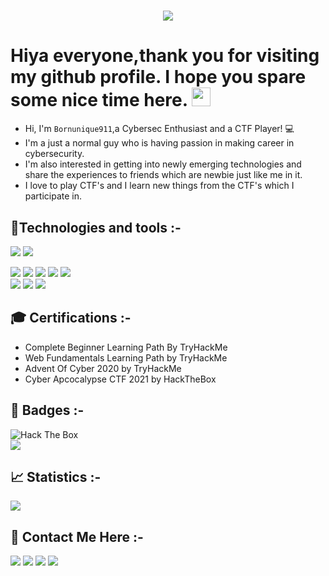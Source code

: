 <h1 align="center">
  <a href="https://git.io/typing-svg">
    <img src="https://readme-typing-svg.herokuapp.com?color=5FFF04&center=true&width=500&height=400&lines=H3110+H4x0r%24" style="display: inline ">
  </a>
</h1>

# Hiya everyone,thank you for visiting my github profile. I hope you spare some nice time here. <img src="https://raw.githubusercontent.com/aemmadi/aemmadi/master/wave.gif" width="30px">
* Hi, I'm `Bornunique911`,a Cybersec Enthusiast and a CTF Player! 💻 <br>
* I'm a just a normal guy who is having passion in making career in cybersecurity.<br>
* I'm also interested in getting into newly emerging technologies and share the experiences to friends which are newbie just like me in it.<br>
* I love to play CTF's and I learn new things from the CTF's which I participate in.

## 🤖Technologies and tools :-
<image src="https://img.shields.io/badge/Python-3776AB?style=for-the-badge&logo=python&logoColor=black"> <image src="https://img.shields.io/badge/bash-4D4D4D?style=for-the-badge&logo=windows%20terminal&logoColor=white">       


<image src="https://img.shields.io/badge/Windows-0078D6?style=for-the-badge&logo=windows&logoColor=white"> <image src="https://img.shields.io/badge/Linux-FCC624?style=for-the-badge&logo=linux&logoColor=black"> <image src="https://img.shields.io/badge/Ubuntu-E95420?style=for-the-badge&logo=ubuntu&logoColor=white"> <image src="https://img.shields.io/badge/Kali_Linux-557C94?style=for-the-badge&logo=kali-linux&logoColor=white">  <image src="https://img.shields.io/badge/Debian-A81D33?style=for-the-badge&logo=debian&logoColor=white">   
<image src="https://img.shields.io/badge/sublime_text-%23575757.svg?&style=for-the-badge&logo=sublime-text&logoColor=important">  <image src="https://img.shields.io/badge/VIM-%2311AB00.svg?&style=for-the-badge&logo=vim&logoColor=white"> <image src="https://img.shields.io/badge/Notion-000000?style=for-the-badge&logo=notion&logoColor=white">

  
## 🎓 Certifications :- 
- Complete Beginner Learning Path By TryHackMe
- Web Fundamentals Learning Path by TryHackMe  
- Advent Of Cyber 2020 by TryHackMe
- Cyber Apcocalypse CTF 2021 by HackTheBox

  
## 📛 Badges :-

<image src="https://www.hackthebox.eu/badge/image/526639" alt="Hack The Box" style="max-width: 480px"> <br>
<image src="https://github.com/Bornunique911/TryHackMe_badge_image/blob/main/Bornunique911.png">  
  
## 📈 Statistics :-
<image src="https://github-readme-stats.vercel.app/api?username=Bornunique911&show_icons=true&theme=tokyonight">

## 📱 Contact Me Here :-
<a href="mailto:raviraj.mehta911@gmail.com"><img src="https://img.shields.io/badge/Gmail-D14836?style=for-the-badge&logo=gmail&logoColor=white"></a>
<a href="https://twitter.com/bornunique911"><img src="https://img.shields.io/badge/Twitter-1DA1F2?style=for-the-badge&logo=twitter&logoColor=white"></a>
<a href="https://www.linkedin.com/in/ravirajmehta/"><img src="https://img.shields.io/badge/LinkedIn-0077B5?style=for-the-badge&logo=linkedin&logoColor=white"></a>
<a href="https://github.com/Bornunique911"><img src="https://img.shields.io/badge/GitHub-100000?style=for-the-badge&logo=github&logoColor=white"></a>

